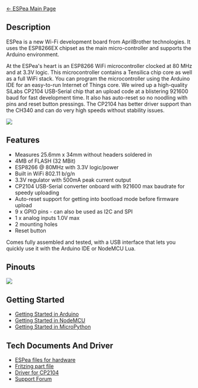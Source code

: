 [← ESPea Main Page](ESPea_And_Shields.md)

## Description

ESPea is a new Wi-Fi development board from AprilBrother technologies.
It uses the ESP8266EX chipset as the main micro-controller and supports
the Arduino environment.

At the ESPea's heart is an ESP8266 WiFi microcontroller clocked at 80
MHz and at 3.3V logic. This microcontroller contains a Tensilica chip
core as well as a full WiFi stack. You can program the microcontroller
using the Arduino IDE for an easy-to-run Internet of Things core. We
wired up a high-quality SiLabs CP2104 USB-Serial chip that an upload
code at a blistering 921600 baud for fast development time. It also has
auto-reset so no noodling with pins and reset button pressings. The
CP2104 has better driver support than the CH340 and can do very high
speeds without stability issues.

<img src="https://i1.aprbrother.com/2.jpg-640.jpg">

## Features

  - Measures 25.6mm x 34mm without headers soldered in
  - 4MB of FLASH (32 MBit)
  - ESP8266 @ 80MHz with 3.3V logic/power
  - Built in WiFi 802.11 b/g/n
  - 3.3V regulator with 500mA peak current output
  - CP2104 USB-Serial converter onboard with 921600 max baudrate for
    speedy uploading
  - Auto-reset support for getting into bootload mode before firmware
    upload
  - 9 x GPIO pins - can also be used as I2C and SPI
  - 1 x analog inputs 1.0V max
  - 2 mounting holes
  - Reset button

Comes fully assembled and tested, with a USB interface that lets you
quickly use it with the Arduino IDE or NodeMCU
Lua.

## Pinouts

<img src="https://i1.aprbrother.com/espea-pinouts.png-640.jpg">

## Getting Started

  - [Getting Started in
    Arduino](ESPea_Getting_Started_in_Arduino.md)
  - [Getting Started in
    NodeMCU](ESPea_Getting_Started_in_NodeMCU.md)
  - [Getting Started in
    MicroPython](ESPea_Getting_Started_in_MicroPython.md)

## Tech Documents And Driver

  - [ESPea files for hardware](https://github.com/AprilBrother/ESPea)
  - [Fritzing part
    file](https://github.com/AprilBrother/fritzing-parts/tree/master/products)
  - [Driver for
    CP2104](https://www.silabs.com/products/mcu/Pages/USBtoUARTBridgeVCPDrivers.aspx)
  - [Support Forum](http://bbs.aprbrother.com/c/wifi)
